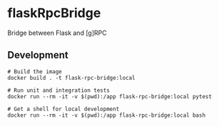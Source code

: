 # flaskRpcBridge
Bridge between Flask and [g]RPC

## Development
```commandline
# Build the image
docker build . -t flask-rpc-bridge:local

# Run unit and integration tests
docker run --rm -it -v $(pwd):/app flask-rpc-bridge:local pytest

# Get a shell for local development
docker run --rm -it -v $(pwd):/app flask-rpc-bridge:local bash
```